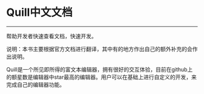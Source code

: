 # Quill中文文档
---

帮助开发者快速查看文档，快速开发。

说明：本书主要根据官方文档进行翻译，其中有的地方作出自己的额外补充的会作出说明。

Quill是一个所见即所得的富文本编辑器，拥有很好的交互体验，目前在github上的额星数是编辑器中star最高的编辑器。用户可以在基础上进行自定义的开发，来完成自己的编辑器功能。